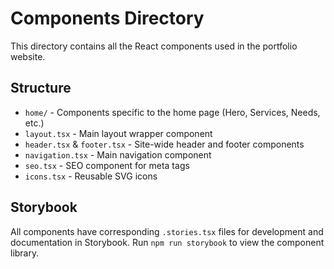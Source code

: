 # Components Directory

This directory contains all the React components used in the portfolio website.

## Structure

- `home/` - Components specific to the home page (Hero, Services, Needs, etc.)
- `layout.tsx` - Main layout wrapper component
- `header.tsx` & `footer.tsx` - Site-wide header and footer components
- `navigation.tsx` - Main navigation component
- `seo.tsx` - SEO component for meta tags
- `icons.tsx` - Reusable SVG icons

## Storybook

All components have corresponding `.stories.tsx` files for development and documentation in Storybook. Run `npm run storybook` to view the component library.
